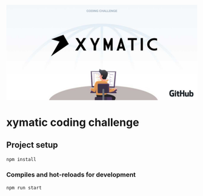 <p align="center">
<img src="./.imgs/header.jpg" alt="Xymatic test">
</p>

# xymatic coding challenge

## Project setup
```
npm install
```

### Compiles and hot-reloads for development
```
npm run start
```